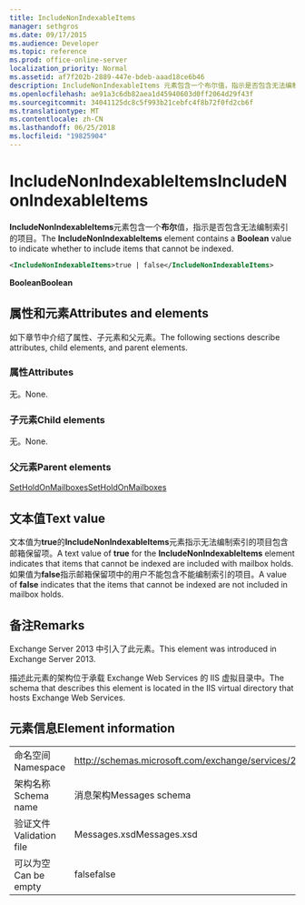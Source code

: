 ```yaml
---
title: IncludeNonIndexableItems
manager: sethgros
ms.date: 09/17/2015
ms.audience: Developer
ms.topic: reference
ms.prod: office-online-server
localization_priority: Normal
ms.assetid: af7f202b-2889-447e-bdeb-aaad18ce6b46
description: IncludeNonIndexableItems 元素包含一个布尔值，指示是否包含无法编制索引的项目。
ms.openlocfilehash: ae91a3c6db82aea1d45940603d0ff2064d29f43f
ms.sourcegitcommit: 34041125dc8c5f993b21cebfc4f8b72f0fd2cb6f
ms.translationtype: MT
ms.contentlocale: zh-CN
ms.lasthandoff: 06/25/2018
ms.locfileid: "19825904"
---
```

# <a name="includenonindexableitems"></a><span data-ttu-id="381e6-103">IncludeNonIndexableItems</span><span class="sxs-lookup"><span data-stu-id="381e6-103">IncludeNonIndexableItems</span></span>

<span data-ttu-id="381e6-104">**IncludeNonIndexableItems**元素包含一个**布尔**值，指示是否包含无法编制索引的项目。</span><span class="sxs-lookup"><span data-stu-id="381e6-104">The **IncludeNonIndexableItems** element contains a **Boolean** value to indicate whether to include items that cannot be indexed.</span></span> 
  
```XML
<IncludeNonIndexableItems>true | false</IncludeNonIndexableItems>
```

 <span data-ttu-id="381e6-105">**Boolean**</span><span class="sxs-lookup"><span data-stu-id="381e6-105">**Boolean**</span></span>
## <a name="attributes-and-elements"></a><span data-ttu-id="381e6-106">属性和元素</span><span class="sxs-lookup"><span data-stu-id="381e6-106">Attributes and elements</span></span>

<span data-ttu-id="381e6-107">如下章节中介绍了属性、子元素和父元素。</span><span class="sxs-lookup"><span data-stu-id="381e6-107">The following sections describe attributes, child elements, and parent elements.</span></span>
  
### <a name="attributes"></a><span data-ttu-id="381e6-108">属性</span><span class="sxs-lookup"><span data-stu-id="381e6-108">Attributes</span></span>

<span data-ttu-id="381e6-109">无。</span><span class="sxs-lookup"><span data-stu-id="381e6-109">None.</span></span>
  
### <a name="child-elements"></a><span data-ttu-id="381e6-110">子元素</span><span class="sxs-lookup"><span data-stu-id="381e6-110">Child elements</span></span>

<span data-ttu-id="381e6-111">无。</span><span class="sxs-lookup"><span data-stu-id="381e6-111">None.</span></span>
  
### <a name="parent-elements"></a><span data-ttu-id="381e6-112">父元素</span><span class="sxs-lookup"><span data-stu-id="381e6-112">Parent elements</span></span>

[<span data-ttu-id="381e6-113">SetHoldOnMailboxes</span><span class="sxs-lookup"><span data-stu-id="381e6-113">SetHoldOnMailboxes</span></span>](setholdonmailboxes.md)
  
## <a name="text-value"></a><span data-ttu-id="381e6-114">文本值</span><span class="sxs-lookup"><span data-stu-id="381e6-114">Text value</span></span>

<span data-ttu-id="381e6-115">文本值为**true**的**IncludeNonIndexableItems**元素指示无法编制索引的项目包含邮箱保留项。</span><span class="sxs-lookup"><span data-stu-id="381e6-115">A text value of **true** for the **IncludeNonIndexableItems** element indicates that items that cannot be indexed are included with mailbox holds.</span></span> <span data-ttu-id="381e6-116">如果值为**false**指示邮箱保留项中的用户不能包含不能编制索引的项目。</span><span class="sxs-lookup"><span data-stu-id="381e6-116">A value of **false** indicates that the items that cannot be indexed are not included in mailbox holds.</span></span> 
  
## <a name="remarks"></a><span data-ttu-id="381e6-117">备注</span><span class="sxs-lookup"><span data-stu-id="381e6-117">Remarks</span></span>

<span data-ttu-id="381e6-118">Exchange Server 2013 中引入了此元素。</span><span class="sxs-lookup"><span data-stu-id="381e6-118">This element was introduced in Exchange Server 2013.</span></span>
  
<span data-ttu-id="381e6-119">描述此元素的架构位于承载 Exchange Web Services 的 IIS 虚拟目录中。</span><span class="sxs-lookup"><span data-stu-id="381e6-119">The schema that describes this element is located in the IIS virtual directory that hosts Exchange Web Services.</span></span>
  
## <a name="element-information"></a><span data-ttu-id="381e6-120">元素信息</span><span class="sxs-lookup"><span data-stu-id="381e6-120">Element information</span></span>

|||
|:-----|:-----|
|<span data-ttu-id="381e6-121">命名空间</span><span class="sxs-lookup"><span data-stu-id="381e6-121">Namespace</span></span>  <br/> |http://schemas.microsoft.com/exchange/services/2006/messages  <br/> |
|<span data-ttu-id="381e6-122">架构名称</span><span class="sxs-lookup"><span data-stu-id="381e6-122">Schema name</span></span>  <br/> |<span data-ttu-id="381e6-123">消息架构</span><span class="sxs-lookup"><span data-stu-id="381e6-123">Messages schema</span></span>  <br/> |
|<span data-ttu-id="381e6-124">验证文件</span><span class="sxs-lookup"><span data-stu-id="381e6-124">Validation file</span></span>  <br/> |<span data-ttu-id="381e6-125">Messages.xsd</span><span class="sxs-lookup"><span data-stu-id="381e6-125">Messages.xsd</span></span>  <br/> |
|<span data-ttu-id="381e6-126">可以为空</span><span class="sxs-lookup"><span data-stu-id="381e6-126">Can be empty</span></span>  <br/> |<span data-ttu-id="381e6-127">false</span><span class="sxs-lookup"><span data-stu-id="381e6-127">false</span></span>  <br/> |
   

